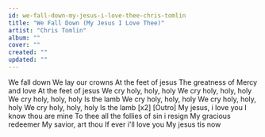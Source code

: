 ```yaml
---
id: we-fall-down-my-jesus-i-love-thee-chris-tomlin
title: "We Fall Down (My Jesus I Love Thee)"
artist: "Chris Tomlin"
album: ""
cover: ""
created: ""
updated: ""
---
```


We fall down
We lay our crowns
At the feet of jesus
The greatness of
Mercy and love
At the feet of jesus
We cry holy, holy, holy
We cry holy, holy, holy
We cry holy, holy, holy
Is the lamb
We cry holy, holy, holy
We cry holy, holy, holy
We cry holy, holy, holy
Is the lamb [x2]
[Outro]
My jesus, i love you
I know thou are mine
To thee all the follies of sin i resign
My gracious redeemer
My savior, art thou
If ever i'll love you
My jesus tis now